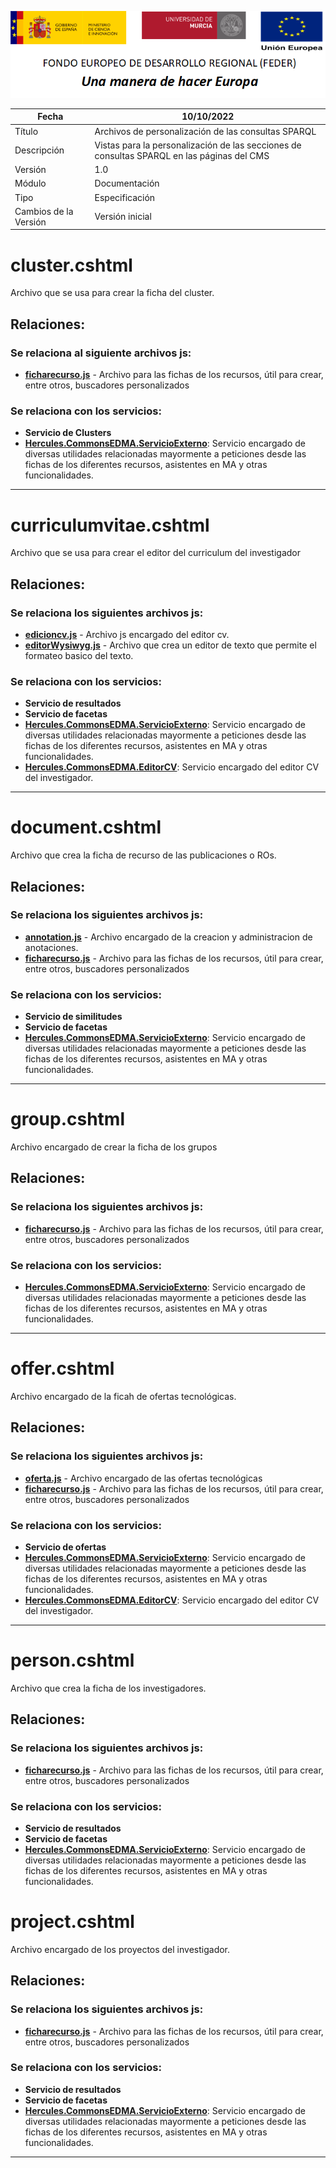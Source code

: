![](../../../Docs/media/CabeceraDocumentosMD.png)

| Fecha         | 10/10/2022                                                   |
| ------------- | ------------------------------------------------------------ |
|Título|Archivos de personalización de las consultas SPARQL|
|Descripción|Vistas para la personalización de las secciones de consultas SPARQL en las páginas del CMS|
|Versión|1.0|
|Módulo|Documentación|
|Tipo|Especificación|
|Cambios de la Versión|Versión inicial|


# cluster.cshtml
Archivo que se usa para crear la ficha del cluster.
## Relaciones:
### Se relaciona al siguiente archivos js:
- [**ficharecurso.js**](https://github.com/HerculesCRUE/Commons-ED-MA/blob/main/Web/Estilos/theme/ficharecurso.js) - Archivo para las fichas de los recursos, útil para crear, entre otros, buscadores personalizados


### Se relaciona con los servicios:
- **Servicio de Clusters**
- [**Hercules.CommonsEDMA.ServicioExterno**](https://github.com/HerculesCRUE/Commons-ED-MA/blob/main/src/Hercules.CommonsEDMA.ServicioExterno): Servicio encargado de diversas utilidades relacionadas mayormente a peticiones desde las fichas de los diferentes recursos, asistentes en MA y otras funcionalidades.

---

# curriculumvitae.cshtml
Archivo que se usa para crear el editor del curriculum del investigador

## Relaciones:
### Se relaciona los siguientes archivos js:
- [**edicioncv.js**](https://github.com/HerculesCRUE/Commons-ED-MA/blob/main/Web/Estilos/theme/edicioncv.js) - Archivo js encargado del editor cv.
- [**editorWysiwyg.js**](https://github.com/HerculesCRUE/Commons-ED-MA/blob/main/Web/Estilos/theme/ficharecurso.js) - Archivo que crea un editor de texto que permite el formateo basico del texto.

### Se relaciona con los servicios:
- **Servicio de resultados**
- **Servicio de facetas**
- [**Hercules.CommonsEDMA.ServicioExterno**](https://github.com/HerculesCRUE/Commons-ED-MA/blob/main/src/Hercules.CommonsEDMA.ServicioExterno): Servicio encargado de diversas utilidades relacionadas mayormente a peticiones desde las fichas de los diferentes recursos, asistentes en MA y otras funcionalidades.
- [**Hercules.CommonsEDMA.EditorCV**](https://github.com/HerculesCRUE/HerculesED/tree/main/src/Hercules.ED.EditorCV): Servicio encargado del editor CV del investigador.

---

# document.cshtml
Archivo que crea la ficha de recurso de las publicaciones o ROs.
## Relaciones:
### Se relaciona los siguientes archivos js:
- [**annotation.js**](https://github.com/HerculesCRUE/Commons-ED-MA/blob/main/Web/Estilos/theme/annotation.js) - Archivo encargado de la creacion y administracion de anotaciones.
- [**ficharecurso.js**](https://github.com/HerculesCRUE/Commons-ED-MA/blob/main/Web/Estilos/theme/ficharecurso.js) - Archivo para las fichas de los recursos, útil para crear, entre otros, buscadores personalizados

### Se relaciona con los servicios:
- **Servicio de similitudes**
- **Servicio de facetas**
- [**Hercules.CommonsEDMA.ServicioExterno**](https://github.com/HerculesCRUE/Commons-ED-MA/blob/main/src/Hercules.CommonsEDMA.ServicioExterno): Servicio encargado de diversas utilidades relacionadas mayormente a peticiones desde las fichas de los diferentes recursos, asistentes en MA y otras funcionalidades.
---

# group.cshtml 
Archivo encargado de crear la ficha de los grupos

## Relaciones:
### Se relaciona los siguientes archivos js:
- [**ficharecurso.js**](https://github.com/HerculesCRUE/Commons-ED-MA/blob/main/Web/Estilos/theme/ficharecurso.js) - Archivo para las fichas de los recursos, útil para crear, entre otros, buscadores personalizados

### Se relaciona con los servicios:
- [**Hercules.CommonsEDMA.ServicioExterno**](https://github.com/HerculesCRUE/Commons-ED-MA/blob/main/src/Hercules.CommonsEDMA.ServicioExterno): Servicio encargado de diversas utilidades relacionadas mayormente a peticiones desde las fichas de los diferentes recursos, asistentes en MA y otras funcionalidades.


---

# offer.cshtml
Archivo encargado de la ficah de ofertas tecnológicas.

## Relaciones:
### Se relaciona los siguientes archivos js:
- [**oferta.js**](https://github.com/HerculesCRUE/Commons-ED-MA/blob/main/Web/Estilos/theme/oferta.js) - Archivo encargado de las ofertas tecnológicas
- [**ficharecurso.js**](https://github.com/HerculesCRUE/Commons-ED-MA/blob/main/Web/Estilos/theme/ficharecurso.js) - Archivo para las fichas de los recursos, útil para crear, entre otros, buscadores personalizados

### Se relaciona con los servicios:
- **Servicio de ofertas**
- [**Hercules.CommonsEDMA.ServicioExterno**](https://github.com/HerculesCRUE/Commons-ED-MA/blob/main/src/Hercules.CommonsEDMA.ServicioExterno): Servicio encargado de diversas utilidades relacionadas mayormente a peticiones desde las fichas de los diferentes recursos, asistentes en MA y otras funcionalidades.
- [**Hercules.CommonsEDMA.EditorCV**](https://github.com/HerculesCRUE/HerculesED/tree/main/src/Hercules.ED.EditorCV): Servicio encargado del editor CV del investigador.

---

# person.cshtml
Archivo que crea la ficha de los investigadores.

## Relaciones:
### Se relaciona los siguientes archivos js:
- [**ficharecurso.js**](https://github.com/HerculesCRUE/Commons-ED-MA/blob/main/Web/Estilos/theme/ficharecurso.js) - Archivo para las fichas de los recursos, útil para crear, entre otros, buscadores personalizados

### Se relaciona con los servicios:
- **Servicio de resultados**
- **Servicio de facetas**
- [**Hercules.CommonsEDMA.ServicioExterno**](https://github.com/HerculesCRUE/Commons-ED-MA/blob/main/src/Hercules.CommonsEDMA.ServicioExterno): Servicio encargado de diversas utilidades relacionadas mayormente a peticiones desde las fichas de los diferentes recursos, asistentes en MA y otras funcionalidades.

# project.cshtml
Archivo encargado de los proyectos del investigador.

## Relaciones:
### Se relaciona los siguientes archivos js:
- [**ficharecurso.js**](https://github.com/HerculesCRUE/Commons-ED-MA/blob/main/Web/Estilos/theme/ficharecurso.js) - Archivo para las fichas de los recursos, útil para crear, entre otros, buscadores personalizados


### Se relaciona con los servicios:
- **Servicio de resultados**
- **Servicio de facetas**
- [**Hercules.CommonsEDMA.ServicioExterno**](https://github.com/HerculesCRUE/Commons-ED-MA/blob/main/src/Hercules.CommonsEDMA.ServicioExterno): Servicio encargado de diversas utilidades relacionadas mayormente a peticiones desde las fichas de los diferentes recursos, asistentes en MA y otras funcionalidades.

---
